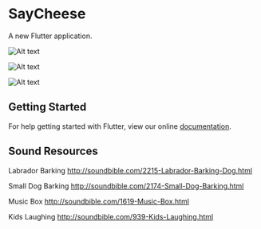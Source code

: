 # SayCheese

A new Flutter application.

![Alt text](https://i.imgur.com/H2Hm0Vt.png "SayCheese Sound Off")

![Alt text](https://i.imgur.com/rb7sAvw.png "SayCheese Sound On")

![Alt text](https://i.imgur.com/S8ROLjT.png "SayCheese Sound Options")

## Getting Started

For help getting started with Flutter, view our online
[documentation](https://flutter.io/).

## Sound Resources
Labrador Barking
http://soundbible.com/2215-Labrador-Barking-Dog.html

Small Dog Barking
http://soundbible.com/2174-Small-Dog-Barking.html

Music Box
http://soundbible.com/1619-Music-Box.html

Kids Laughing
http://soundbible.com/939-Kids-Laughing.html
